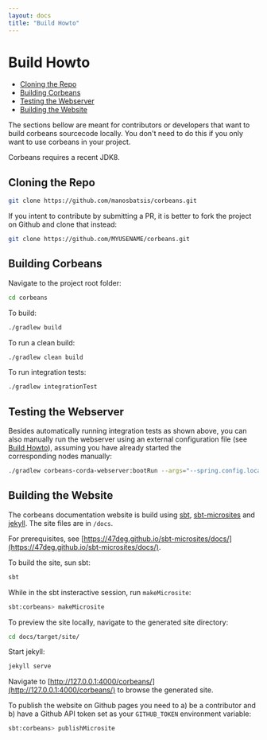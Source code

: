 ```yaml
---
layout: docs
title: "Build Howto"
---
```


# Build Howto

<!-- TOC depthFrom:2 depthTo:6 withLinks:1 updateOnSave:1 orderedList:0 -->

- [Cloning the Repo](#cloning-the-repo)
- [Building Corbeans](#building-corbeans)
- [Testing the Webserver](#testing-the-webserver)
- [Building the Website](#building-the-website)

<!-- /TOC -->

The sections bellow are meant for contributors or developers that want to build corbeans sourcecode locally.
You don't need to do this if you only want to use corbeans in your project.

Corbeans requires a recent JDK8.

## Cloning the Repo

```bash
git clone https://github.com/manosbatsis/corbeans.git
```

If you intent to contribute by submitting a PR, it is better to fork the project on Github and clone that instead:

```bash
git clone https://github.com/MYUSENAME/corbeans.git
```

## Building Corbeans

Navigate to the project root folder:

```bash
cd corbeans
```

To build:

```bash
./gradlew build
```

To run a clean build:

```bash
./gradlew clean build
```

To run integration tests:

```bash
./gradlew integrationTest
```

## Testing the Webserver

Besides automatically running integration tests as shown above, you can also manually run the webserver
using an external configuration file (see [Build Howto](build-howto.html)), assuming you have already started the  
corresponding nodes manually:

```bash
./gradlew corbeans-corda-webserver:bootRun --args="--spring.config.location=/path/to/application.properties"
```


## Building the Website

The corbeans documentation website is build using [sbt](https://www.scala-sbt.org/),
[sbt-microsites](https://47deg.github.io/sbt-microsites/) and [jekyll](https://jekyllrb.com/). The site files are in `/docs`.

For prerequisites, see [https://47deg.github.io/sbt-microsites/docs/](https://47deg.github.io/sbt-microsites/docs/).

To build the site, sun sbt:

```bash
sbt
```

While in the sbt insteractive session, run `makeMicrosite`:


```bash
sbt:corbeans> makeMicrosite
```

To preview the site locally, navigate to the generated site directory:

```bash
cd docs/target/site/
```

Start jekyll:

```bash
jekyll serve
```

Navigate to [http://127.0.0.1:4000/corbeans/](http://127.0.0.1:4000/corbeans/) to browse the generated site.

To publish the website on Github pages you need to a) be a contributor and b) have a Github API token set as your `GITHUB_TOKEN`
environment variable:

```bash
sbt:corbeans> publishMicrosite
```
